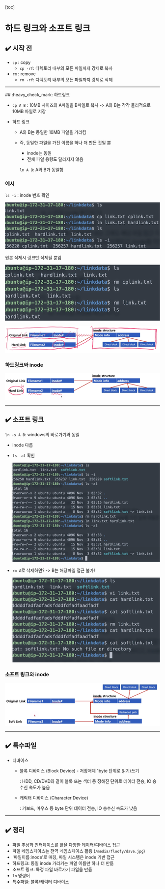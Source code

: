 [toc]

# 하드 링크와 소프트 링크

## :heavy_check_mark: 시작 전

- `cp` : copy
  - `cp -rf`: 디렉토리 내부의 모든 파일까지 강제로 복사
- `rm` : remove
  - `rm -rf`: 디렉토리 내부의 모든 파일까지 강제로 삭제



<hr>
## :heavy_check_mark: 하드링크

- `cp A B` : 10MB 사이즈의 A파일을 B파일로 복사 -> A와 B는 각각 물리적으로 10MB 파일로 저장

- 하드 링크 

  - A와 B는 동일한 10MB 파일을 가리킴

  - 즉, 동일한 파일을 가진 이름을 하나 더 만든 것일 뿐

    - inode는 동일
    - 전체 파일 용량도 달라지지 않음

    `ln A B`: A와 B가 동일함



### 예시

`ls -i` : inode 번호 확인

![image-20210304224805455](assets/image-20210304224805455.png)

원본 삭제시 링크만 삭제될 뿐임

![image-20210304225037997](assets/image-20210304225037997.png)

![image-20210304225112139](assets/image-20210304225112139.png)





### 하드링크와 inode

![image-20210304224538458](assets/image-20210304224538458.png)





<hr>

## :heavy_check_mark: 소프트 링크

`ln -s A B`: windows의 바로가기와 동일

- inode 다름

- `ls -al` 확인

  ![image-20210304225745182](assets/image-20210304225745182.png)

- `rm A`로 삭제하면? -> B는 해당파일 접근 불가!

  ![image-20210304225919881](assets/image-20210304225919881.png)





### 소프트 링크와 inode

![image-20210304230111450](assets/image-20210304230111450.png)





<hr>

## :heavy_check_mark: 특수파일

- 디바이스 

  - 블록 디바이스 (Block Device) -  저장매체 1byte 단위로 읽기/쓰기

    : HDD, CD/DVD와 같이 블록 또는 섹터 등 정해진 단위로 데이터 전송, IO 송수신 속도가 높음

  - 캐릭터 디바이스 (Character Device)

    : 키보드, 마우스 등 byte 단위 데이터 전송, IO 송수신 속도가 낮음



<hr>

## :heavy_check_mark: 정리

- 파일 추상화 인터페이스를 활욜 다양한 데이터/디바이스 접근
- 파일 네임스페이스는 전역 네임스페이스 활용 (`/media/floofy/dave.jpg`)
- '파일이름:inode'로 매칭, 파일 시스템은 inode 기반 접근
- 하드링크: 동일 inode 가리키는 파일 이름만 하나 더 만듦
- 소프트 링크: 특정 파일 바로가기 파일을 만듦
- `ln` 명령어
- 특수파일: 블록/캐릭터 디바이스



















